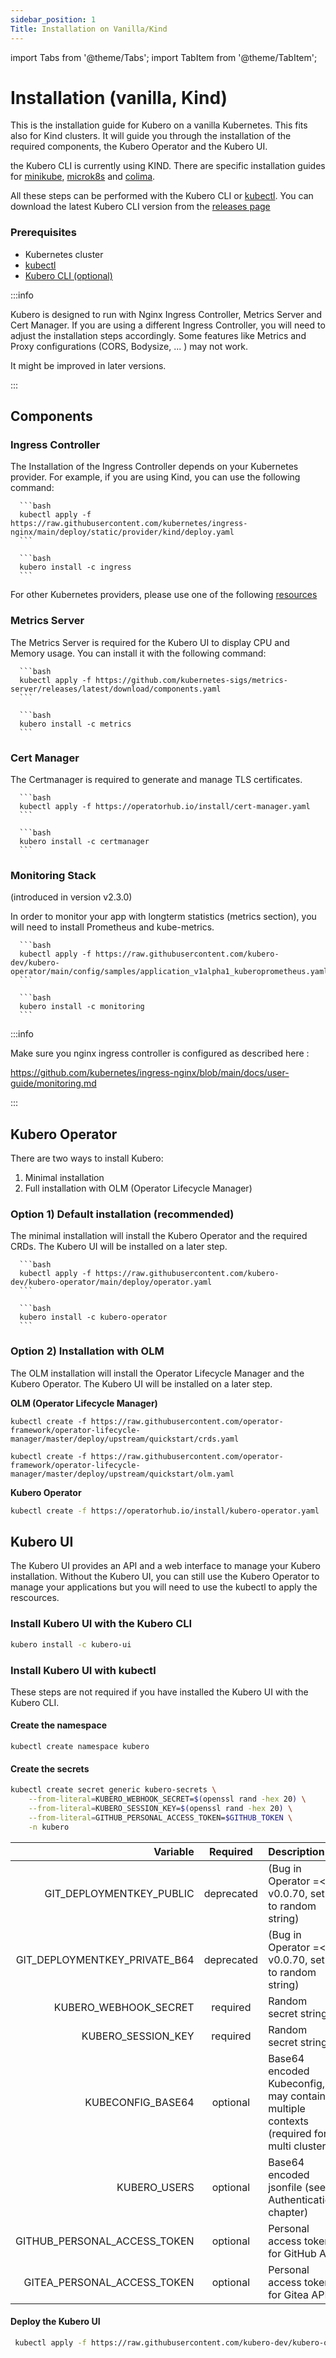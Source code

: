 ```yaml
---
sidebar_position: 1
Title: Installation on Vanilla/Kind
---
```


import Tabs from '@theme/Tabs';
import TabItem from '@theme/TabItem';


# Installation (vanilla, Kind)
This is the installation guide for Kubero on a vanilla Kubernetes. This fits also for Kind clusters. It will guide you through the installation of the required components, the Kubero Operator and the Kubero UI.

the Kubero CLI is currently using KIND. There are specific installation guides for [minikube](./installation-minikube.md), [microk8s](./installation-microk8s.md) and [colima](./installation-colima.md).


All these steps can be performed with the Kubero CLI or [kubectl](https://kubernetes.io/docs/tasks/tools/#kubectl). You can download the latest Kubero CLI version from the [releases page](https://github.com/kubero-dev/kubero-cli/releases/latest)


### Prerequisites
- Kubernetes cluster
- [kubectl](https://kubernetes.io/docs/tasks/tools/#kubectl)
- [Kubero CLI (optional)](https://github.com/kubero-dev/kubero-cli/releases/latest)

:::info

Kubero is designed to run with Nginx Ingress Controller, Metrics Server and Cert Manager. If you are using a different Ingress Controller, you will need to adjust the installation steps accordingly. Some features like Metrics and Proxy configurations (CORS, Bodysize, ... ) may not work.

It might be improved in later versions.

:::

## Components

### Ingress Controller
The Installation of the Ingress Controller depends on your Kubernetes provider. For example, if you are using Kind, you can use the following command:

<Tabs groupId="install-strategy">
  <TabItem value="kubectl" label="kubectl">

      ```bash
      kubectl apply -f https://raw.githubusercontent.com/kubernetes/ingress-nginx/main/deploy/static/provider/kind/deploy.yaml
      ```
  </TabItem>
  <TabItem value="cli" label="Kubero CLI">
      
      ```bash
      kubero install -c ingress
      ```
  </TabItem>
</Tabs>

For other Kubernetes providers, please use one of the following [resources](https://github.com/kubernetes/ingress-nginx/tree/main/deploy/static/provider)

### Metrics Server
The Metrics Server is required for the Kubero UI to display CPU and Memory usage. You can install it with the following command:

<Tabs groupId="install-strategy">
  <TabItem value="kubectl" label="kubectl">

      ```bash
      kubectl apply -f https://github.com/kubernetes-sigs/metrics-server/releases/latest/download/components.yaml
      ```
  </TabItem>
  <TabItem value="cli" label="Kubero CLI">

      ```bash
      kubero install -c metrics
      ```
  </TabItem>
</Tabs>

### Cert Manager
The Certmanager is required to generate and manage TLS certificates.
<Tabs groupId="install-strategy">
  <TabItem value="kubectl" label="kubectl">

      ```bash
      kubectl apply -f https://operatorhub.io/install/cert-manager.yaml
      ```
  </TabItem>
  <TabItem value="cli" label="Kubero CLI">

      ```bash
      kubero install -c certmanager
      ```
  </TabItem>
</Tabs>

### Monitoring Stack
(introduced in version v2.3.0)

In order to monitor your app with longterm statistics (metrics section), you will need to install Prometheus and kube-metrics. 
<Tabs groupId="install-strategy">
  <TabItem value="kubectl" label="kubectl">

      ```bash
      kubectl apply -f https://raw.githubusercontent.com/kubero-dev/kubero-operator/main/config/samples/application_v1alpha1_kuberoprometheus.yaml
      ```
  </TabItem>
  <TabItem value="cli" label="Kubero CLI">

      ```bash
      kubero install -c monitoring
      ```
  </TabItem>
</Tabs>


:::info

Make sure you nginx ingress controller is configured as described here : 

https://github.com/kubernetes/ingress-nginx/blob/main/docs/user-guide/monitoring.md

::: 


## Kubero Operator

There are two ways to install Kubero:
1) Minimal installation
2) Full installation with OLM (Operator Lifecycle Manager)

### Option 1) Default installation (recommended)

The minimal installation will install the Kubero Operator and the required CRDs. The Kubero UI will be installed on a later step.
<Tabs groupId="install-strategy">
  <TabItem value="kubectl" label="kubectl">

      ```bash
      kubectl apply -f https://raw.githubusercontent.com/kubero-dev/kubero-operator/main/deploy/operator.yaml
      ```
  </TabItem>
  <TabItem value="cli" label="Kubero CLI">

      ```bash
      kubero install -c kubero-operator
      ```
  </TabItem>
</Tabs>

### Option 2) Installation with OLM
The OLM installation will install the Operator Lifecycle Manager and the Kubero Operator. The Kubero UI will be installed on a later step.

**OLM (Operator Lifecycle Manager)**
```
kubectl create -f https://raw.githubusercontent.com/operator-framework/operator-lifecycle-manager/master/deploy/upstream/quickstart/crds.yaml

kubectl create -f https://raw.githubusercontent.com/operator-framework/operator-lifecycle-manager/master/deploy/upstream/quickstart/olm.yaml
```

**Kubero Operator**
```bash
kubectl create -f https://operatorhub.io/install/kubero-operator.yaml
```


## Kubero UI
The Kubero UI provides an API and a web interface to manage your Kubero installation. Without the Kubero UI, you can still use the Kubero Operator to manage your applications but you will need to use the kubectl to apply the rescources.

### Install Kubero UI with the Kubero CLI
```bash
kubero install -c kubero-ui
```


### Install Kubero UI with kubectl
These steps are not required if you have installed the Kubero UI with the Kubero CLI.

#### Create the namespace
```
kubectl create namespace kubero
```

#### Create the secrets
```bash
kubectl create secret generic kubero-secrets \
    --from-literal=KUBERO_WEBHOOK_SECRET=$(openssl rand -hex 20) \
    --from-literal=KUBERO_SESSION_KEY=$(openssl rand -hex 20) \
    --from-literal=GITHUB_PERSONAL_ACCESS_TOKEN=$GITHUB_TOKEN \
    -n kubero
```
| Variable | Required | Description |
|-------:|:-------:|:-----------|
| GIT_DEPLOYMENTKEY_PUBLIC | deprecated | (Bug in Operator =< v0.0.70, set to random string) |
| GIT_DEPLOYMENTKEY_PRIVATE_B64 | deprecated | (Bug in Operator =< v0.0.70, set to random string)  |
| KUBERO_WEBHOOK_SECRET | required | Random secret string |
| KUBERO_SESSION_KEY | required | Random secret string |
| KUBECONFIG_BASE64 | optional | Base64 encoded Kubeconfig, may contain multiple contexts (required for multi cluster)|
| KUBERO_USERS | optional | Base64 encoded jsonfile (see Authentication chapter) |
| GITHUB_PERSONAL_ACCESS_TOKEN | optional | Personal access token for GitHub API |
| GITEA_PERSONAL_ACCESS_TOKEN | optional | Personal access token for Gitea API |

#### Deploy the Kubero UI

```bash
 kubectl apply -f https://raw.githubusercontent.com/kubero-dev/kubero-operator/main/config/samples/application_v1alpha1_kubero.yaml -n kubero
```


